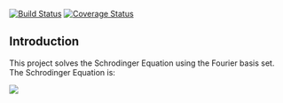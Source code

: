 [![Build Status](https://travis-ci.org/tttianhao/Schrodinger.svg?branch=master)](https://travis-ci.org/tttianhao/Schrodinger) [![Coverage Status](https://coveralls.io/repos/github/tttianhao/Schrodinger/badge.svg?branch=master)](https://coveralls.io/github/tttianhao/Schrodinger?branch=master)

## Introduction

This project solves the Schrodinger Equation using the Fourier basis set. The Schrodinger Equation is:

![](https://latex.codecogs.com/png.download?%5Cinline%20%5Chat%7BH%7D%5CPsi%28x%29%20%3D%20E%5CPsi%28x%29)

